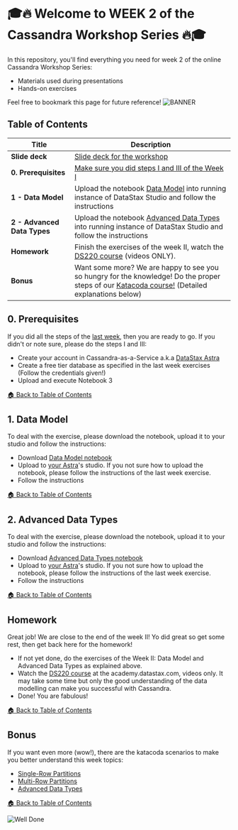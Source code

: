 🎓🔥 Welcome to WEEK 2 of the Cassandra Workshop Series 🔥🎓
======================================================

In this repository, you'll find everything you need for week 2 of the online Cassandra Workshop Series:
- Materials used during presentations
- Hands-on exercises

Feel free to bookmark this page for future reference!
![BANNER](https://img.evbuc.com/https%3A%2F%2Fcdn.evbuc.com%2Fimages%2F104032164%2F312276190164%2F1%2Foriginal.20200619-083832?w=1080&auto=format%2Ccompress&q=75&sharp=10&rect=0%2C0%2C2160%2C1080&s=280bc415dcd91bae37c8e3729447c6fb)

## Table of Contents

| Title  | Description
|---|---|
| **Slide deck** | [Slide deck for the workshop](slides/Presentation.pdf) |
| **0. Prerequisites** | [Make sure you did steps I and III of the Week I](../week1%20-%20Getting%20Started%20with%20Cassandra) |
| **1 -  Data Model** | Upload the notebook [Data Model](notebooks/DataModel.tar?raw=true) into running instance of DataStax Studio and follow the instructions  |
| **2 - Advanced Data Types** | Upload the notebook [Advanced Data Types](notebooks/AdvancedDataTypes.tar?raw=true) into running instance of DataStax Studio and follow the instructions  |
| **Homework** | Finish the exercises of the week II, watch the [DS220 course](https://academy.datastax.com/resources/ds220) (videos ONLY).  |
| **Bonus** | Want some more? We are happy to see you so hungry for the knowledge! Do the proper steps of our [Katacoda course!](https://katacoda.com/datastax/courses/cassandra-intro) (Detailed explanations below) |

## 0. Prerequisites

If you did all the steps of the [last week](../week1%20-%20Getting%20Started%20with%20Cassandra), then you are ready to go. If you didn't or note sure, please do the steps I and III:

* Create your account in Cassandra-as-a-Service a.k.a [DataStax Astra](astra.datastax.com)
* Create a free tier database as specified in the last week exercises (Follow the credentials given!)
* Upload and execute Notebook 3

[🏠 Back to Table of Contents](#table-of-contents)

## 1. Data Model

To deal with the exercise, please download the notebook, upload it to your studio and follow the instructions: 

* Download [Data Model notebook](notebooks/DataModel.tar?raw=true)
* Upload to [your Astra](astra.datastax.com)'s studio. If you not sure how to upload the notebook, please follow the instructions of the last week exercise.
* Follow the instructions

[🏠 Back to Table of Contents](#table-of-contents)


## 2. Advanced Data Types

To deal with the exercise, please download the notebook, upload it to your studio and follow the instructions: 

* Download [Advanced Data Types notebook](notebooks/AdvancedDataTypes.tar?raw=true)
* Upload to [your Astra](astra.datastax.com)'s studio. If you not sure how to upload the notebook, please follow the instructions of the last week exercise.
* Follow the instructions

[🏠 Back to Table of Contents](#table-of-contents)

## Homework

Great job! We are close to the end of the week II! Yo did great so get some rest, then get back here for the homework!

* If not yet done, do the exercises of the Week II: Data Model and Advanced Data Types as explained above.
* Watch the [DS220 course](https://academy.datastax.com/resources/ds220) at the academy.datastax.com, videos only. It may take some time but only the good understanding of the data modelling can make you successful with Cassandra.
* Done! You are fabulous!

[🏠 Back to Table of Contents](#table-of-contents)

## Bonus

If you want even more (wow!), there are the katacoda scenarios to make you better understand this week topics:

* [Single-Row Partitions](https://katacoda.com/datastax/courses/cassandra-intro/tables-single-row-partitions)
* [Multi-Row Partitions](https://katacoda.com/datastax/courses/cassandra-intro/tables-multi-row-partitions)
* [Advanced Data Types](https://katacoda.com/datastax/courses/cassandra-intro/advanced-data-types)

[🏠 Back to Table of Contents](#table-of-contents)

![Well Done](../materials/images/weekiidone.jpg?raw=true)
